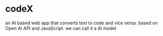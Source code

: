 # codeX
an AI based web app that converts text to code and vice versa. based on Open AI API and JavaScript. we can call it a AI model
